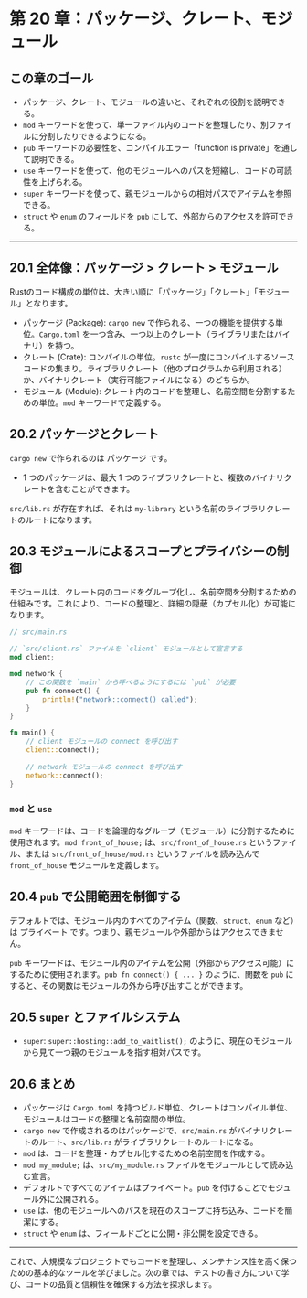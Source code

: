 # 第 20 章：パッケージ、クレート、モジュール

## この章のゴール
- パッケージ、クレート、モジュールの違いと、それぞれの役割を説明できる。
- `mod` キーワードを使って、単一ファイル内のコードを整理したり、別ファイルに分割したりできるようになる。
- `pub` キーワードの必要性を、コンパイルエラー「function is private」を通して説明できる。
- `use` キーワードを使って、他のモジュールへのパスを短縮し、コードの可読性を上げられる。
- `super` キーワードを使って、親モジュールからの相対パスでアイテムを参照できる。
- `struct` や `enum` のフィールドを `pub` にして、外部からのアクセスを許可できる。

---

## 20.1 全体像：パッケージ > クレート > モジュール

Rustのコード構成の単位は、大きい順に「パッケージ」「クレート」「モジュール」となります。

- パッケージ (Package): `cargo new` で作られる、一つの機能を提供する単位。`Cargo.toml` を一つ含み、一つ以上のクレート（ライブラリまたはバイナリ）を持つ。
- クレート (Crate): コンパイルの単位。`rustc` が一度にコンパイルするソースコードの集まり。ライブラリクレート（他のプログラムから利用される）か、バイナリクレート（実行可能ファイルになる）のどちらか。
- モジュール (Module): クレート内のコードを整理し、名前空間を分割するための単位。`mod` キーワードで定義する。

## 20.2 パッケージとクレート

`cargo new` で作られるのは パッケージ です。

- 1 つのパッケージは、最大 1 つのライブラリクレートと、複数のバイナリクレートを含むことができます。

`src/lib.rs` が存在すれば、それは `my-library` という名前のライブラリクレートのルートになります。

## 20.3 モジュールによるスコープとプライバシーの制御

モジュールは、クレート内のコードをグループ化し、名前空間を分割するための仕組みです。これにより、コードの整理と、詳細の隠蔽（カプセル化）が可能になります。

```rust
// src/main.rs

// `src/client.rs` ファイルを `client` モジュールとして宣言する
mod client;

mod network {
    // この関数を `main` から呼べるようにするには `pub` が必要
    pub fn connect() {
        println!("network::connect() called");
    }
}

fn main() {
    // client モジュールの connect を呼び出す
    client::connect();
    
    // network モジュールの connect を呼び出す
    network::connect();
}
```

### `mod` と `use`

`mod` キーワードは、コードを論理的なグループ（モジュール）に分割するために使用されます。`mod front_of_house;` は、`src/front_of_house.rs` というファイル、または `src/front_of_house/mod.rs` というファイルを読み込んで `front_of_house` モジュールを定義します。

## 20.4 `pub` で公開範囲を制御する

デフォルトでは、モジュール内のすべてのアイテム（関数、`struct`、`enum` など）は プライベート です。つまり、親モジュールや外部からはアクセスできません。

`pub` キーワードは、モジュール内のアイテムを公開（外部からアクセス可能）にするために使用されます。`pub fn connect() { ... }` のように、関数を `pub` にすると、その関数はモジュールの外から呼び出すことができます。

## 20.5 `super` とファイルシステム

- `super`: `super::hosting::add_to_waitlist();` のように、現在のモジュールから見て一つ親のモジュールを指す相対パスです。

## 20.6 まとめ

- パッケージは `Cargo.toml` を持つビルド単位、クレートはコンパイル単位、モジュールはコードの整理と名前空間の単位。
- `cargo new` で作成されるのはパッケージで、`src/main.rs` がバイナリクレートのルート、`src/lib.rs` がライブラリクレートのルートになる。
- `mod` は、コードを整理・カプセル化するための名前空間を作成する。
- `mod my_module;` は、`src/my_module.rs` ファイルをモジュールとして読み込む宣言。
- デフォルトですべてのアイテムはプライベート。`pub` を付けることでモジュール外に公開される。
- `use` は、他のモジュールへのパスを現在のスコープに持ち込み、コードを簡潔にする。
- `struct` や `enum` は、フィールドごとに公開・非公開を設定できる。

---

これで、大規模なプロジェクトでもコードを整理し、メンテナンス性を高く保つための基本的なツールを学びました。次の章では、テストの書き方について学び、コードの品質と信頼性を確保する方法を探求します。
